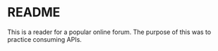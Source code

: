 # README

This is a reader for a popular online forum. The purpose of this was to practice consuming APIs.
